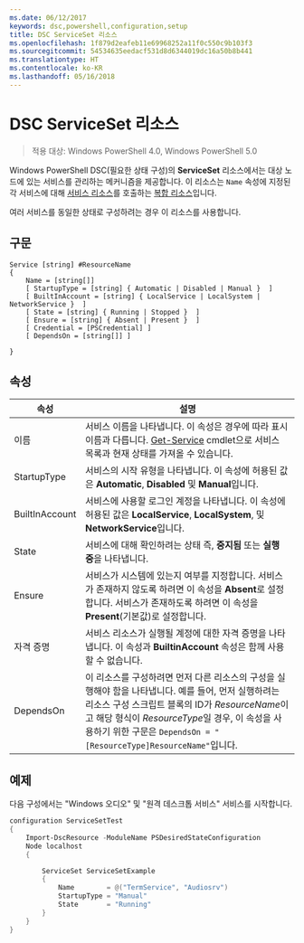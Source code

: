 ```yaml
---
ms.date: 06/12/2017
keywords: dsc,powershell,configuration,setup
title: DSC ServiceSet 리소스
ms.openlocfilehash: 1f879d2eafeb11e69968252a11f0c550c9b103f3
ms.sourcegitcommit: 54534635eedacf531d8d6344019dc16a50b8b441
ms.translationtype: HT
ms.contentlocale: ko-KR
ms.lasthandoff: 05/16/2018
---
```

# <a name="dsc-serviceset-resource"></a>DSC ServiceSet 리소스

> 적용 대상: Windows PowerShell 4.0, Windows PowerShell 5.0


Windows PowerShell DSC(필요한 상태 구성)의 **ServiceSet** 리소스에서는 대상 노드에 있는 서비스를 관리하는 메커니즘을 제공합니다. 이 리소스는 `Name` 속성에 지정된 각 서비스에 대해 [서비스 리소스](serviceResource.md)를 호출하는 [복합 리소스](authoringResourceComposite.md)입니다.

여러 서비스를 동일한 상태로 구성하려는 경우 이 리소스를 사용합니다.

## <a name="syntax"></a>구문

```
Service [string] #ResourceName
{
    Name = [string[]]
    [ StartupType = [string] { Automatic | Disabled | Manual }  ]
    [ BuiltInAccount = [string] { LocalService | LocalSystem | NetworkService }  ]
    [ State = [string] { Running | Stopped }  ]
    [ Ensure = [string] { Absent | Present }  ]
    [ Credential = [PSCredential] ]
    [ DependsOn = [string[]] ]

}
```

## <a name="properties"></a>속성

|  속성  |  설명   |
|---|---|
| 이름| 서비스 이름을 나타냅니다. 이 속성은 경우에 따라 표시 이름과 다릅니다. [Get-Service](https://technet.microsoft.com/library/hh849804.aspx) cmdlet으로 서비스 목록과 현재 상태를 가져올 수 있습니다.|
| StartupType| 서비스의 시작 유형을 나타냅니다. 이 속성에 허용된 값은 **Automatic**, **Disabled** 및 **Manual**입니다.|
| BuiltInAccount| 서비스에 사용할 로그인 계정을 나타냅니다. 이 속성에 허용된 값은 **LocalService**, **LocalSystem**, 및 **NetworkService**입니다.|
| State| 서비스에 대해 확인하려는 상태 즉, **중지됨** 또는 **실행 중**을 나타냅니다.|
| Ensure| 서비스가 시스템에 있는지 여부를 지정합니다. 서비스가 존재하지 않도록 하려면 이 속성을 **Absent**로 설정합니다. 서비스가 존재하도록 하려면 이 속성을 **Present**(기본값)로 설정합니다.|
| 자격 증명| 서비스 리소스가 실행될 계정에 대한 자격 증명을 나타냅니다. 이 속성과 **BuiltinAccount** 속성은 함께 사용할 수 없습니다.|
| DependsOn| 이 리소스를 구성하려면 먼저 다른 리소스의 구성을 실행해야 함을 나타냅니다. 예를 들어, 먼저 실행하려는 리소스 구성 스크립트 블록의 ID가 *ResourceName*이고 해당 형식이 *ResourceType*일 경우, 이 속성을 사용하기 위한 구문은 `DependsOn = "[ResourceType]ResourceName"`입니다.|



## <a name="example"></a>예제

다음 구성에서는 "Windows 오디오" 및 "원격 데스크톱 서비스" 서비스를 시작합니다.

```powershell
configuration ServiceSetTest
{
    Import-DscResource -ModuleName PSDesiredStateConfiguration
    Node localhost
    {

        ServiceSet ServiceSetExample
        {
            Name        = @("TermService", "Audiosrv")
            StartupType = "Manual"
            State       = "Running"
        }
    }
}
```